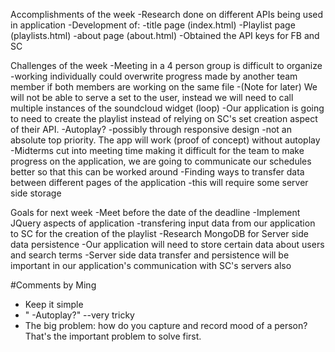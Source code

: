 Accomplishments of the week
	-Research done on different APIs being used in application
	-Development of: 
		-title page (index.html) 
		-Playlist page (playlists.html)
		-about page (about.html)
	-Obtained the API keys for FB and SC

Challenges of the week
	-Meeting in a 4 person group is difficult to organize
		-working individually could overwrite progress made by another team member if both members are working on the same file
	-(Note for later) We will not be able to serve a set to the user, instead we will need to call multiple instances of the soundcloud widget (loop)
		-Our application is going to need to create the playlist instead of relying on SC's set creation aspect of their API.
		-Autoplay?
			-possibly through responsive design
			-not an absolute top priority. The app will work (proof of concept) without autoplay
	-Midterms cut into meeting time making it difficult for the team to make progress on the application, we are going to communicate our schedules better so that this can be worked around
	-Finding ways to transfer data between different pages of the application
		-this will require some server side storage

Goals for next week
	-Meet before the date of the deadline
	-Implement JQuery aspects of application 
		-transfering input data from our application to SC for the creation of the playlist
	-Research MongoDB for Server side data persistence
		-Our application will need to store certain data about users and search terms
		-Server side data transfer and persistence will be important in our application's communication with SC's servers also
		
#Comments by Ming
* Keep it simple
* "	-Autoplay?" --very tricky
* The big problem: how do you capture and record mood of a person?  That's the important problem to solve first.
